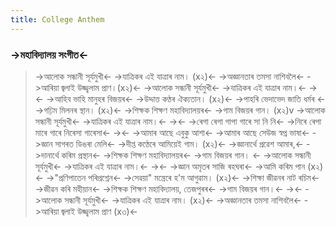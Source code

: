 ```yaml
---
title: College Anthem
---
```


### ->মহাবিদ্যালয় সংগীত<-
>->আলোক সন্ধানী সূৰ্যমুখী<-
>->যাত্ৰিকৰ এই যাত্ৰাৰ নাম। (x২)<-
>->অজ্ঞানতাৰ তমসা নাশিবলৈ<-
>->আৰিয়া জ্বলাই উজ্জ্বলাম প্ৰাণ।(x২)<-
>->আলোক সন্ধানী সূৰ্যমুখী<-
>->যাত্ৰিকৰ এই যাত্ৰাৰ নাম।<-
>-><-
>->আহিব ভাহি মানুহৰ বিজয়ৰ<-
>->উদ্দাত্ত কণ্ঠৰ ঐক্যতান। (x২)<-
>->পাহৰি ভেদাভেদ জাতি ধৰ্মৰ <-
>->গঢ়িম মিলনৰ স্থান। (x২)<-
>->শিক্ষক শিক্ষণ মহাবিদ্যালয়ৰ<-
>->গাম বিজয়ৰ গান। (x২)v
>->আলোক সন্ধানী সূৰ্যমুখী<-
>->যাত্ৰিকৰ এই যাত্ৰাৰ নাম।<-
>-><-
>->ৰেগা ৰেগা গাপা গাৰে সা নি নি<-
>->নিৰে ৰেপা মাৰে গাৰে নিৰেসা গাৰেসা<-
>-><-
>->আমাৰ আছে এবুকু আশা<-
>->আমাৰ আছে সেউজ স্বপ্ন ভাষা<-
>->জ্ঞান সাগৰত ডিঙৰা মেলি<-
>->দীপ্ত কণ্ঠেৰে আমিয়েই গাম। (x২)<-
>->জ্ঞানাৰ্থে প্ৰৱেশ আমাৰ,<-
>->দানাৰ্থে কৰিম প্ৰস্থান<-
>->শিক্ষক শিক্ষণ মহাবিদ্যালয়ৰ<-
>->গাম বিজয়ৰ গান। <-
>->আলোক সন্ধানী সূৰ্যমুখী<-
>->যাত্ৰিকৰ এই যাত্ৰাৰ নাম।<-
>-><-
>->জ্ঞান অমৃতৰ সাজি ৰহঘৰা<-
>->আমি কৰিম পান (x২)<-
>->"প্ৰণিপাতেন পৰিপ্ৰশ্নেন<-
>->সেৱয়া" মন্ত্ৰেৰে হ'ম আগুৱাম। (x২)<-
>->শিক্ষা জীৱনৰ নাট ৰচিম<-
>->জীৱন কৰি মহীয়ান<-
>->শিক্ষক শিক্ষণ মহাবিদ্যালয়, তেজপুৰৰ<-
>->গাম বিজয়ৰ গান।<-
>-><-
>->আলোক সন্ধানী সূৰ্যমুখী<-
>->যাত্ৰিকৰ এই যাত্ৰাৰ নাম। (x২)<-
>->অজ্ঞানতাৰ তমসা নাশিবলৈ<-
>->আৰিয়া জ্বলাই উজ্জ্বলাম প্ৰাণ (x৩)<-
